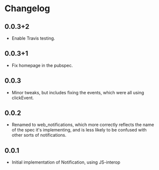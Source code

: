# Changelog

## 0.0.3+2

- Enable Travis testing.

## 0.0.3+1

- Fix homepage in the pubspec.

## 0.0.3

- Minor tweaks, but includes fixing the events, which were all using
  clickEvent.

## 0.0.2

- Renamed to web_notifications, which more correctly reflects the name
  of the spec it's implementing, and is less likely to be confused
  with other sorts of notifications.

## 0.0.1

- Initial implementation of Notification, using JS-interop
